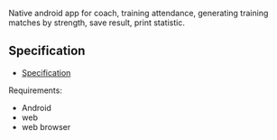 Native android app for coach, training attendance, generating training matches by strength, save result, print statistic.

## Specification ##

  * [Specification](Specification_SK#.md)

Requirements:

  * Android
  * web
  * web browser
